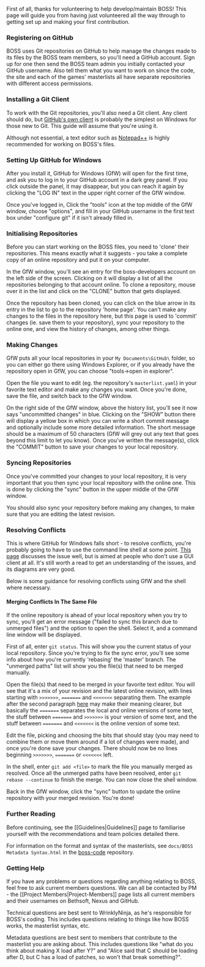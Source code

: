First of all, thanks for volunteering to help develop/maintain BOSS! This page will guide you from having just volunteered all the way through to getting set up and making your first contribution.

### Registering on GitHub

BOSS uses Git repositories on GitHub to help manage the changes made to its files by the BOSS team members, so you'll need a GitHub account. Sign up for one then send the BOSS team admin you initially contacted your GitHub username. Also tell them what you want to work on since the code, the site and each of the games' masterlists all have separate repositories with different access permissions.

### Installing a Git Client

To work with the Git repositories, you'll also need a Git client. Any client should do, but [GitHub's own client](http://windows.github.com/) is probably the simplest on Windows for those new to Git. This guide will assume that you're using it.

Although not essential, a text editor such as [Notepad++](http://notepad-plus-plus.org/) is highly recommended for working on BOSS's files.

### Setting Up GitHub for Windows

After you install it, GitHub for Windows (GfW) will open for the first time, and ask you to log in to your GitHub account in a dark grey panel. If you click outside the panel, it may disappear, but you can reach it again by clicking the "LOG IN" text in the upper right corner of the GfW window.

Once you've logged in, Click the "tools" icon at the top middle of the GfW window, choose "options", and fill in your GitHub username in the first text box under "configure git" if it isn't already filled in.

### Initialising Repositories

Before you can start working on the BOSS files, you need to 'clone' their repositories. This means exactly what it suggests - you take a complete copy of an online repository and put it on your computer.

In the GfW window, you'll see an entry for the boss-developers account on the left side of the screen. Clicking on it will display a list of all the repositories belonging to that account online. To clone a repository, mouse over it in the list and click on the "CLONE" button that gets displayed.

Once the repository has been cloned, you can click on the blue arrow in its entry in the list to go to the repository 'home page'. You can't make any changes to the files in the repository here, but this page is used to 'commit' changes (ie. save them to your repository), sync your repository to the online one, and view the history of changes, among other things. 

### Making Changes

GfW puts all your local repositories in your `My Documents\GitHub\` folder, so you can either go there using Windows Explorer, or if you already have the repository open in GfW, you can choose "tools->open in explorer".

Open the file you want to edit (eg. the repository's `masterlist.yaml`) in your favorite text editor and make any changes you want. Once you're done, save the file, and switch back to the GfW window. 

On the right side of the GfW window, above the history list, you'll see it now says "uncommitted changes" in blue. Clicking on the "SHOW" button there will display a yellow box in which you can write a short commit message and optionally include some more detailed information. The short message should be a maximum of 50 characters (GfW will grey out any text that goes beyond this limit to let you know). Once you've written the message(s), click the "COMMIT" button to save your changes to your local repository.

### Syncing Repositories

Once you've committed your changes to your local repository, it is very important that you then sync your local repository with the online one. This is done by clicking the "sync" button in the upper middle of the GfW window.

You should also sync your repository before making any changes, to make sure that you are editing the latest revision.

### Resolving Conflicts

This is where GitHub for Windows falls short - to resolve conflicts, you're probably going to have to use the command line shell at some point. [This page](http://git-scm.com/book/en/Distributed-Git-Contributing-to-a-Project#Private-Small-Team) discusses the issue well, but is aimed at people who don't use a GUI client at all. It's still worth a read to get an understanding of the issues, and its diagrams are very good.

Below is some guidance for resolving conflicts using GfW and the shell where necessary.

#### Merging Conflicts In The Same File

If the online repository is ahead of your local repository when you try to sync, you'll get an error message ("failed to sync this branch due to unmerged files") and the option to open the shell. Select it, and a command line window will be displayed.

First of all, enter `git status`. This will show you the current status of your local repository. Since you're trying to fix the sync error, you'll see some info about how you're currently 'rebasing' the 'master' branch. The "unmerged paths" list will show you the file(s) that need to be merged manually.

Open the file(s) that need to be merged in your favorite text editor. You will see that it's a mix of your revision and the latest online revision, with lines starting with `>>>>>>>`, `=======` and `<<<<<<<` separating them. The example after the second paragraph [here](http://git-scm.com/docs/git-merge#_how_conflicts_are_presented) may make their meaning clearer, but basically the `=======` separates the local and online versions of some text, the stuff between `=======` and `>>>>>>>` is your version of some text, and the stuff between `=======` and `<<<<<<<` is the online version of some text.

Edit the file, picking and choosing the bits that should stay (you may need to combine them or move them around if a lot of changes were made), and once you're done save your changes. There should now be no lines beginning `>>>>>>>`, `=======` or `<<<<<<<` left.

In the shell, enter `git add <file>` to mark the file you manually merged as resolved. Once all the unmerged paths have been resolved, enter `git rebase --continue` to finish the merge. You can now close the shell window.

Back in the GfW window, click the "sync" button to update the online repository with your merged revision. You're done!

### Further Reading

Before continuing, see the [[Guidelines|Guidelines]] page to familiarise yourself with the recommendations and team policies detailed there.

For information on the format and syntax of the masterlists, see `docs/BOSS Metadata Syntax.html` in the [boss-code](https://github.com/boss-developers/boss-code) repository.

### Getting Help

If you have any problems or questions regarding anything relating to BOSS, feel free to ask current members questions. We can all be contacted by PM - the [[Project Members|Project-Members]] page lists all current members and their usernames on Bethsoft, Nexus and GitHub.

Technical questions are best sent to WrinklyNinja, as he's responsible for BOSS's coding. This includes questions relating to things like how BOSS works, the masterlist syntax, etc.

Metadata questions are best sent to members that contribute to the masterlist you are asking about. This includes questions like "what do you think about making X load after Y?" and "Alice said that C should be loading after D, but C has a load of patches, so won't that break something?".